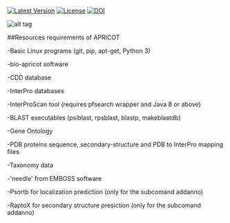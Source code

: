 [![Latest Version](https://img.shields.io/pypi/v/bio-apricot.svg)](https://pypi.python.org/pypi/bio-apricot/)
[![License](https://img.shields.io/pypi/l/bio-apricot.svg)](https://pypi.python.org/pypi/bio-apricot/)
[![DOI](https://zenodo.org/badge/21283/malvikasharan/APRICOT.svg)](https://zenodo.org/badge/latestdoi/21283/malvikasharan/APRICOT)

![alt tag](https://github.com/malvikasharan/APRICOT/blob/master/APRICOT_logo.png)

##Resources requirements of APRICOT 

-Basic Linux programs (git, pip, apt-get, Python 3)

-bio-apricot software

-CDD database

-InterPro databases

-InterProScan tool (requires pfsearch wrapper and Java 8 or above)

-BLAST executables (psiblast, rpsblast, blastp, makeblastdb)

-Gene Ontology

-PDB proteins sequence, secondary-structure and PDB to InterPro mapping files

-Taxonomy data

-'needle' from EMBOSS software

-Psortb for localization prediction (only for the subcomand addanno)

-RaptoX for secondary structure presiction (only for the subcomand addanno)
